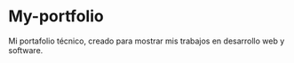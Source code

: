 # My-portfolio
Mi portafolio técnico, creado para mostrar mis trabajos en desarrollo web y software.
